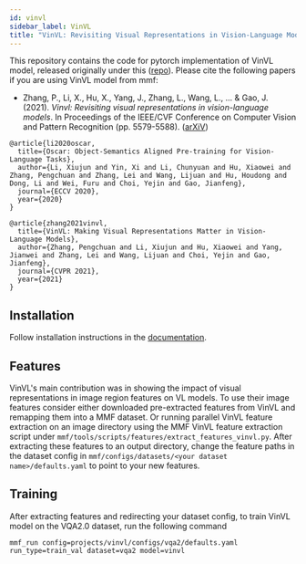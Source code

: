 ```yaml
---
id: vinvl
sidebar_label: VinVL
title: "VinVL: Revisiting Visual Representations in Vision-Language Models"
---
```


This repository contains the code for pytorch implementation of VinVL model, released originally under this ([repo](https://github.com/microsoft/Oscar)). Please cite the following papers if you are using VinVL model from mmf:

* Zhang, P., Li, X., Hu, X., Yang, J., Zhang, L., Wang, L., ... & Gao, J. (2021). *Vinvl: Revisiting visual representations in vision-language models*. In Proceedings of the IEEE/CVF Conference on Computer Vision and Pattern Recognition (pp. 5579-5588). ([arXiV](https://arxiv.org/abs/2101.00529))
```
@article{li2020oscar,
  title={Oscar: Object-Semantics Aligned Pre-training for Vision-Language Tasks},
  author={Li, Xiujun and Yin, Xi and Li, Chunyuan and Hu, Xiaowei and Zhang, Pengchuan and Zhang, Lei and Wang, Lijuan and Hu, Houdong and Dong, Li and Wei, Furu and Choi, Yejin and Gao, Jianfeng},
  journal={ECCV 2020},
  year={2020}
}

@article{zhang2021vinvl,
  title={VinVL: Making Visual Representations Matter in Vision-Language Models},
  author={Zhang, Pengchuan and Li, Xiujun and Hu, Xiaowei and Yang, Jianwei and Zhang, Lei and Wang, Lijuan and Choi, Yejin and Gao, Jianfeng},
  journal={CVPR 2021},
  year={2021}
}
```

## Installation

Follow installation instructions in the [documentation](https://mmf.readthedocs.io/en/latest/notes/installation.html).

## Features

VinVL's main contribution was in showing the impact of visual representations in image region features on VL models.
To use their image features consider either downloaded pre-extracted features from VinVL and remapping them into a MMF
dataset. Or running parallel VinVL feature extraction on an image directory using the MMF VinVL feature extraction script under
`mmf/tools/scripts/features/extract_features_vinvl.py`. After extracting these features to an output directory,
change the feature paths in the dataset config in `mmf/configs/datasets/<your dataset name>/defaults.yaml`
to point to your new features.


## Training

After extracting features and redirecting your dataset config, to train VinVL model on the VQA2.0 dataset, run the following command
```
mmf_run config=projects/vinvl/configs/vqa2/defaults.yaml run_type=train_val dataset=vqa2 model=vinvl
```
